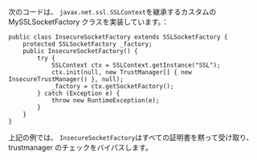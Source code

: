 
次のコードは、 `javax.net.ssl.SSLContext`を継承するカスタムのMySSLSocketFactory クラスを実装しています。：


    public class InsecureSocketFactory extends SSLSocketFactory {
        protected SSLSocketFactory _factory;
        public InsecureSocketFactory() {
            try {
                SSLContext ctx = SSLContext.getInstance("SSL");
                ctx.init(null, new TrustManager[] { new InsecureTrustManager() }, null);
                _factory = ctx.getSocketFactory();
            } catch (Exception e) {
                throw new RuntimeException(e);
            }
        }
    }

上記の例では、 `InsecureSocketFactory`はすべての証明書を黙って受け取り、trustmanager のチェックをバイパスします。
